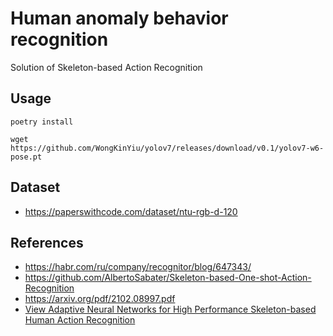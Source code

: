 # Human anomaly behavior recognition
Solution of Skeleton-based Action Recognition

## Usage

```shell
poetry install
```

```shell
wget https://github.com/WongKinYiu/yolov7/releases/download/v0.1/yolov7-w6-pose.pt
```

## Dataset

* https://paperswithcode.com/dataset/ntu-rgb-d-120

## References

* https://habr.com/ru/company/recognitor/blog/647343/
* https://github.com/AlbertoSabater/Skeleton-based-One-shot-Action-Recognition
* https://arxiv.org/pdf/2102.08997.pdf
* [View Adaptive Neural Networks for High
Performance Skeleton-based Human Action
Recognition](https://arxiv.org/pdf/1804.07453v3.pdf)
